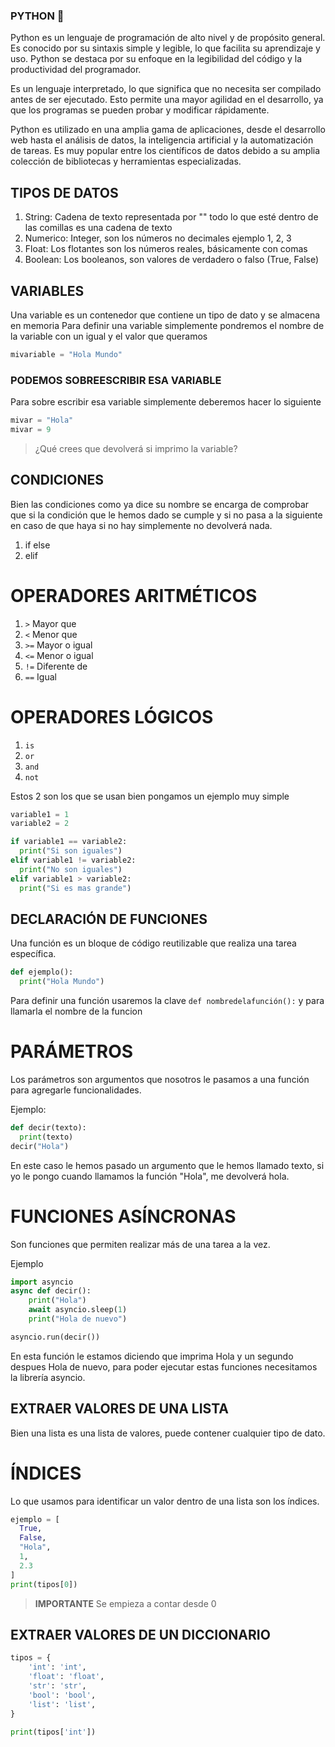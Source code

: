 ### PYTHON 🐍
Python es un lenguaje de programación de alto nivel y de propósito general. Es conocido por su sintaxis simple y legible, lo que facilita su aprendizaje y uso. Python se destaca por su enfoque en la legibilidad del código y la productividad del programador.

Es un lenguaje interpretado, lo que significa que no necesita ser compilado antes de ser ejecutado. Esto permite una mayor agilidad en el desarrollo, ya que los programas se pueden probar y modificar rápidamente.

Python es utilizado en una amplia gama de aplicaciones, desde el desarrollo web hasta el análisis de datos, la inteligencia artificial y la automatización de tareas. Es muy popular entre los científicos de datos debido a su amplia colección de bibliotecas y herramientas especializadas.

## TIPOS DE DATOS

1. String: Cadena de texto representada por "" todo lo que esté dentro de las comillas es una cadena de texto
2. Numerico: Integer, son los números no decimales ejemplo 1, 2, 3
3. Float: Los flotantes son los números reales, básicamente con comas
4. Boolean: Los booleanos, son valores de verdadero o falso (True, False)

## VARIABLES

Una variable es un contenedor que contiene un tipo de dato y se almacena en memoria
Para definir una variable simplemente pondremos el nombre de la variable con un igual y el valor que queramos

```python
mivariable = "Hola Mundo"
```
### PODEMOS SOBREESCRIBIR ESA VARIABLE
Para sobre escribir esa variable simplemente deberemos hacer lo siguiente

```python
mivar = "Hola"
mivar = 9
```
> ¿Qué crees que devolverá si imprimo la variable?

## CONDICIONES
Bien las condiciones como ya dice su nombre se encarga de comprobar que si la condición que le hemos dado se cumple y si no pasa a la siguiente en caso de que haya si no hay simplemente no devolverá nada.

1. if else
2. elif

# OPERADORES ARITMÉTICOS
1. `>` Mayor que
2. `<` Menor que
3. `>=` Mayor o igual
4. `<=` Menor o igual
5. `!=` Diferente de
6. `==` Igual

# OPERADORES LÓGICOS
1. `is`
2. `or`
3. `and`
4. `not`

Estos 2 son los que se usan bien pongamos un ejemplo muy simple

```python
variable1 = 1
variable2 = 2

if variable1 == variable2:
  print("Si son iguales")
elif variable1 != variable2:
  print("No son iguales") 
elif variable1 > variable2:
  print("Si es mas grande")
```

## DECLARACIÓN DE FUNCIONES

Una función es un bloque de código reutilizable que realiza una tarea específica.

```python
def ejemplo():
  print("Hola Mundo")
```
Para definir una función usaremos la clave `def nombredelafunción():` y para llamarla el nombre de la funcion

# PARÁMETROS
Los parámetros son argumentos que nosotros le pasamos a una función para agregarle funcionalidades.

Ejemplo:
```python
def decir(texto):
  print(texto)
decir("Hola")
```
En este caso le hemos pasado un argumento que le hemos llamado texto, si yo le pongo cuando llamamos la función "Hola", me devolverá hola.

# FUNCIONES ASÍNCRONAS
Son funciones que permiten realizar más de una tarea a la vez.

Ejemplo

```python
import asyncio
async def decir():
    print("Hola")
    await asyncio.sleep(1)
    print("Hola de nuevo")

asyncio.run(decir())
```
En esta función le estamos diciendo que imprima Hola y un segundo despues Hola de nuevo, para poder ejecutar estas funciones necesitamos la librería asyncio.

## EXTRAER VALORES DE UNA LISTA
Bien una lista es una lista de valores, puede contener cualquier tipo de dato.

# ÍNDICES
Lo que usamos para identificar un valor dentro de una lista son los índices.

```python
ejemplo = [
  True,
  False,
  "Hola",
  1,
  2.3
]
print(tipos[0])
```
> **IMPORTANTE** Se empieza a contar desde 0

## EXTRAER VALORES DE UN DICCIONARIO

```python
tipos = {
    'int': 'int',
    'float': 'float',
    'str': 'str',
    'bool': 'bool',
    'list': 'list',
}

print(tipos['int'])
```









